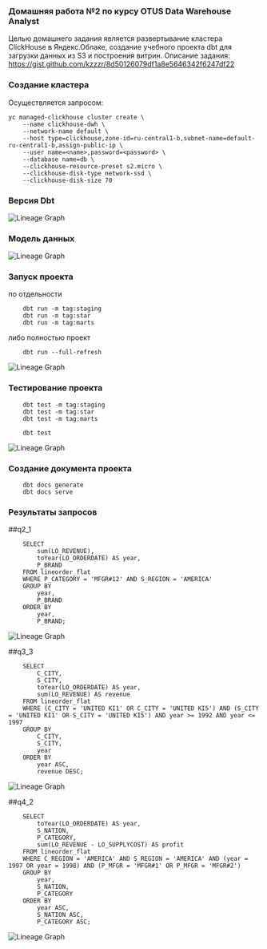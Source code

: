 ### Домашняя работа №2 по курсу OTUS Data Warehouse Analyst
Целью домашнего задания является развертывание кластера ClickHouse в Яндекс.Облаке, 
создание учебного проекта dbt для загрузки данных из S3 и построения витрин.
Описание задания: https://gist.github.com/kzzzr/8d50126079df1a8e5646342f6247df22

### Создание кластера
Осуществляется запросом:
```
yc managed-clickhouse cluster create \
    --name clickhouse-dwh \
    --network-name default \
    --host type=clickhouse,zone-id=ru-central1-b,subnet-name=default-ru-central1-b,assign-public-ip \
    --user name=<name>,password=<password> \
    --database name=db \
    --clickhouse-resource-preset s2.micro \
    --clickhouse-disk-type network-ssd \
    --clickhouse-disk-size 70
```

### Версия Dbt  

![Lineage Graph](dbt_version.png)

### Модель данных
![Lineage Graph](graph.png)

### Запуск проекта 

по отдельности
```
    dbt run -m tag:staging
    dbt run -m tag:star
    dbt run -m tag:marts
```

либо  полностью проект 

```
    dbt run --full-refresh
```
![Lineage Graph](run.png)


### Тестирование проекта 

```
    dbt test -m tag:staging
    dbt test -m tag:star
    dbt test -m tag:marts

    dbt test
```
![Lineage Graph](test.png)


### Создание документа проекта

```
    dbt docs generate
    dbt docs serve
```
### Результаты запросов 

##q2_1 

```
    SELECT
        sum(LO_REVENUE),
        toYear(LO_ORDERDATE) AS year,
        P_BRAND
    FROM lineorder_flat
    WHERE P_CATEGORY = 'MFGR#12' AND S_REGION = 'AMERICA'
    GROUP BY
        year,
        P_BRAND
    ORDER BY
        year,
        P_BRAND;
```

![Lineage Graph](q2_1.png)

##q3_3

```
    SELECT
        C_CITY,
        S_CITY,
        toYear(LO_ORDERDATE) AS year,
        sum(LO_REVENUE) AS revenue
    FROM lineorder_flat
    WHERE (C_CITY = 'UNITED KI1' OR C_CITY = 'UNITED KI5') AND (S_CITY = 'UNITED KI1' OR S_CITY = 'UNITED KI5') AND year >= 1992 AND year <= 1997
    GROUP BY
        C_CITY,
        S_CITY,
        year
    ORDER BY
        year ASC,
        revenue DESC;
```

![Lineage Graph](q3_3.png)

##q4_2

```
    SELECT
        toYear(LO_ORDERDATE) AS year,
        S_NATION,
        P_CATEGORY,
        sum(LO_REVENUE - LO_SUPPLYCOST) AS profit
    FROM lineorder_flat
    WHERE C_REGION = 'AMERICA' AND S_REGION = 'AMERICA' AND (year = 1997 OR year = 1998) AND (P_MFGR = 'MFGR#1' OR P_MFGR = 'MFGR#2')
    GROUP BY
        year,
        S_NATION,
        P_CATEGORY
    ORDER BY
        year ASC,
        S_NATION ASC,
        P_CATEGORY ASC;
```

![Lineage Graph](q4_2.png)
